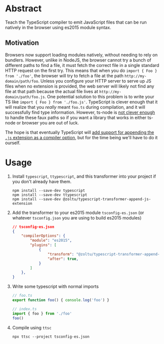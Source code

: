# Abstract
Teach the TypeScript compiler to emit JavaScript files that can be run natively in the browser using es2015 module syntax.

## Motivation
Browsers now support loading modules natively, without needing to rely on bundlers.  However, unlike in NodeJS, the browser cannot try a bunch of different paths to find a file, it must fetch the correct file in a single standard HTTP request on the first try.  This means that when you do `import { Foo } from './foo'`, the browser will try to fetch a file at the path `http://my-domain/path/foo`.  Unless you configure your HTTP server to serve up JS files when no extension is provided, the web server will likely not find any file at that path because the actual file lives  at `http://my-domain/path/foo.js`.  One potential solution to this problem is to write your TS like `import { Foo } from './foo.js'`.  TypeScript is clever enough that it will realize that you _really_ meant `foo.ts` during compilation, and it will successfully find type information.  However, ts-node is [not clever enough](https://github.com/TypeStrong/ts-node/issues/783) to handle these faux paths so if you want a library that works in either ts-node or browser you are out of luck.

The hope is that eventually TypeScript will [add support for appending the `.js` extension as a compiler option](https://github.com/microsoft/TypeScript/issues/16577), but for the time being we'll have to do it ourself.

# Usage
1. Install `typescript`, `ttypescript`, and this transformer into your project if you don't already have them.
	```
	npm install --save-dev typescript
	npm install --save-dev ttypescript
	npm install --save-dev @zoltu/typescript-transformer-append-js-extension
	```
1. Add the transformer to your es2015 module `tsconfig-es.json` (or whatever `tsconfig.json` you are using to build es2015 modules)
	```json
	// tsconfig-es.json
	{
		"compilerOptions": {
			"module": "es2015",
			"plugins": [
				{
					"transform": "@zoltu/typescript-transformer-append-js-extension/output/index.js",
					"after": true,
				}
			]
		},
	}
	```
1. Write some typescript with normal imports
	```typescript
	// foo.ts
	export function foo() { console.log('foo') }
	```
	```typescript
	// index.ts
	import { foo } from './foo'
	foo()
	```
1. Compile using `ttsc`
	```
	npx ttsc --project tsconfig-es.json
	```
